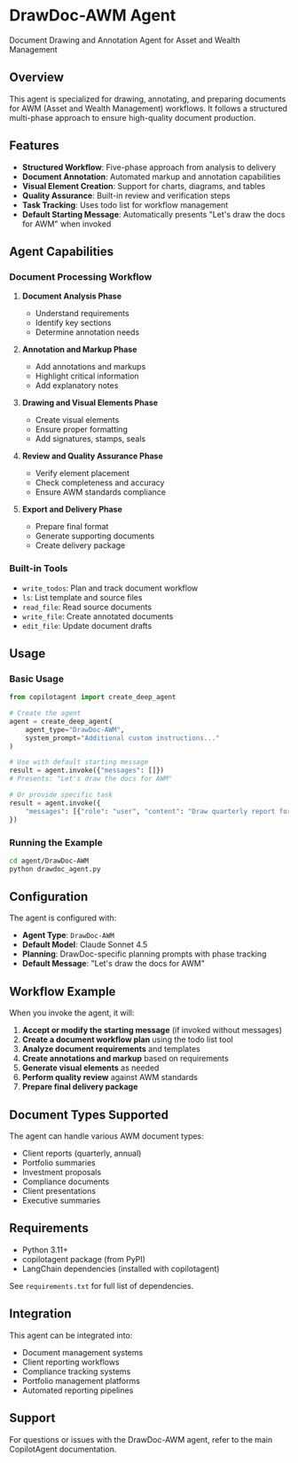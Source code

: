 # DrawDoc-AWM Agent

Document Drawing and Annotation Agent for Asset and Wealth Management

## Overview

This agent is specialized for drawing, annotating, and preparing documents for AWM (Asset and Wealth Management) workflows. It follows a structured multi-phase approach to ensure high-quality document production.

## Features

- **Structured Workflow**: Five-phase approach from analysis to delivery
- **Document Annotation**: Automated markup and annotation capabilities
- **Visual Element Creation**: Support for charts, diagrams, and tables
- **Quality Assurance**: Built-in review and verification steps
- **Task Tracking**: Uses todo list for workflow management
- **Default Starting Message**: Automatically presents "Let's draw the docs for AWM" when invoked

## Agent Capabilities

### Document Processing Workflow

1. **Document Analysis Phase**
   - Understand requirements
   - Identify key sections
   - Determine annotation needs

2. **Annotation and Markup Phase**
   - Add annotations and markups
   - Highlight critical information
   - Add explanatory notes

3. **Drawing and Visual Elements Phase**
   - Create visual elements
   - Ensure proper formatting
   - Add signatures, stamps, seals

4. **Review and Quality Assurance Phase**
   - Verify element placement
   - Check completeness and accuracy
   - Ensure AWM standards compliance

5. **Export and Delivery Phase**
   - Prepare final format
   - Generate supporting documents
   - Create delivery package

### Built-in Tools
- `write_todos`: Plan and track document workflow
- `ls`: List template and source files
- `read_file`: Read source documents
- `write_file`: Create annotated documents
- `edit_file`: Update document drafts

## Usage

### Basic Usage

```python
from copilotagent import create_deep_agent

# Create the agent
agent = create_deep_agent(
    agent_type="DrawDoc-AWM",
    system_prompt="Additional custom instructions..."
)

# Use with default starting message
result = agent.invoke({"messages": []})
# Presents: "Let's draw the docs for AWM"

# Or provide specific task
result = agent.invoke({
    "messages": [{"role": "user", "content": "Draw quarterly report for client XYZ"}]
})
```

### Running the Example

```bash
cd agent/DrawDoc-AWM
python drawdoc_agent.py
```

## Configuration

The agent is configured with:
- **Agent Type**: `DrawDoc-AWM`
- **Default Model**: Claude Sonnet 4.5
- **Planning**: DrawDoc-specific planning prompts with phase tracking
- **Default Message**: "Let's draw the docs for AWM"

## Workflow Example

When you invoke the agent, it will:

1. **Accept or modify the starting message** (if invoked without messages)
2. **Create a document workflow plan** using the todo list tool
3. **Analyze document requirements** and templates
4. **Create annotations and markup** based on requirements
5. **Generate visual elements** as needed
6. **Perform quality review** against AWM standards
7. **Prepare final delivery package**

## Document Types Supported

The agent can handle various AWM document types:
- Client reports (quarterly, annual)
- Portfolio summaries
- Investment proposals
- Compliance documents
- Client presentations
- Executive summaries

## Requirements

- Python 3.11+
- copilotagent package (from PyPI)
- LangChain dependencies (installed with copilotagent)

See `requirements.txt` for full list of dependencies.

## Integration

This agent can be integrated into:
- Document management systems
- Client reporting workflows
- Compliance tracking systems
- Portfolio management platforms
- Automated reporting pipelines

## Support

For questions or issues with the DrawDoc-AWM agent, refer to the main CopilotAgent documentation.

